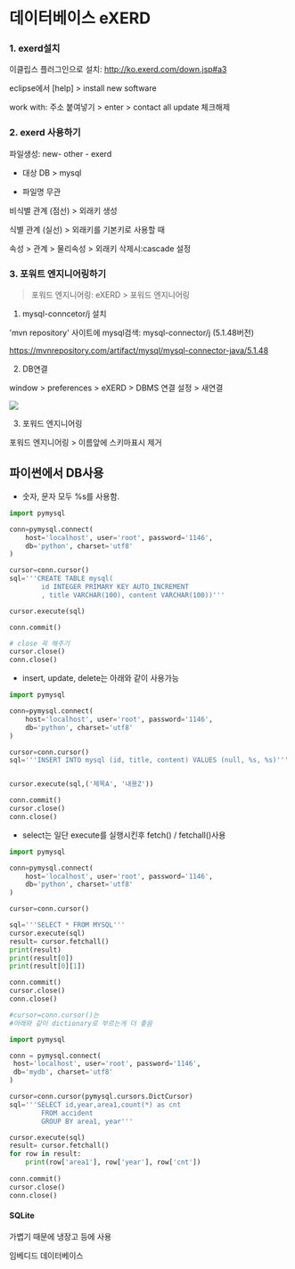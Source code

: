 # 데이터베이스 eXERD



### 1. exerd설치

이클립스 플러그인으로 설치: http://ko.exerd.com/down.jsp#a3

eclipse에서 [help] > install new software

work with: 주소 붙여넣기 > enter > contact all update 체크해제



### 2. exerd 사용하기

파일생성: new- other - exerd

-  대상 DB > mysql

- 파일명 무관



비식별 관계 (점선) > 외래키 생성

식별 관계 (실선) > 외래키를 기본키로 사용할 때



속성 > 관계 > 물리속성 > 외래키 삭제시:cascade 설정



### 3. 포워트 엔지니어링하기

> 포워드 엔지니어링:  eXERD > 포워드 엔지니어링

1. mysql-conncetor/j 설치

'mvn repository' 사이트에 mysql검색:  mysql-connector/j (5.1.48버전)

https://mvnrepository.com/artifact/mysql/mysql-connector-java/5.1.48



2. DB연결

window > preferences > eXERD > DBMS 연결 설정 > 새연결

![](https://user-images.githubusercontent.com/58925328/72959900-59207980-3def-11ea-98f1-a00e10314990.PNG)



3. 포워드 엔지니어링

포워드 엔지니어링 > 이름앞에 스키마표시 제거



## 파이썬에서 DB사용

- 숫자, 문자 모두 %s를 사용함.



```python
import pymysql

conn=pymysql.connect(
    host='localhost', user='root', password='1146',
    db='python', charset='utf8'
)

cursor=conn.cursor()
sql='''CREATE TABLE mysql(
        id INTEGER PRIMARY KEY AUTO_INCREMENT
        , title VARCHAR(100), content VARCHAR(100))'''

cursor.execute(sql)

conn.commit()

# close 꼭 해주기
cursor.close()
conn.close()
```



- insert, update, delete는 아래와 같이 사용가능

```python
import pymysql

conn=pymysql.connect(
    host='localhost', user='root', password='1146',
    db='python', charset='utf8'
)

cursor=conn.cursor()
sql='''INSERT INTO mysql (id, title, content) VALUES (null, %s, %s)'''


cursor.execute(sql,('제목A', '내용Z'))

conn.commit()
cursor.close()
conn.close()
```



- select는 일단 execute를 실행시킨후 fetch() / fetchall()사용

```python
import pymysql

conn=pymysql.connect(
    host='localhost', user='root', password='1146',
    db='python', charset='utf8'
)

cursor=conn.cursor() 

sql='''SELECT * FROM MYSQL'''
cursor.execute(sql)
result= cursor.fetchall()
print(result)
print(result[0])
print(result[0][1])

conn.commit()
cursor.close()
conn.close()
```



```python
#cursor=conn.cursor()는
#아래와 같이 dictionary로 부르는게 더 좋음

import pymysql

conn = pymysql.connect(
 host='localhost', user='root', password='1146',
 db='mydb', charset='utf8'
)

cursor=conn.cursor(pymysql.cursors.DictCursor)
sql='''SELECT id,year,area1,count(*) as cnt
        FROM accident
        GROUP BY area1, year'''

cursor.execute(sql)
result= cursor.fetchall()
for row in result:
    print(row['area1'], row['year'], row['cnt'])
    
conn.commit()
cursor.close()
conn.close()
```





#### SQLite

가볍기 때문에 냉장고 등에 사용

임베디드 데이터베이스

